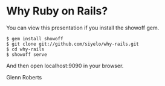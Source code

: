 # Why Ruby on Rails? #

You can view this presentation if you install the showoff gem.

    $ gem install showoff
    $ git clone git://github.com/siyelo/why-rails.git
    $ cd why-rails
    $ showoff serve

And then open localhost:9090 in your browser.


Glenn Roberts

